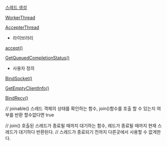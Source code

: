 [스레드 생성](https://github.com/kksoo0131/Study/blob/main/IOCP/std::thread/%EC%8A%A4%EB%A0%88%EB%93%9C%20%EC%83%9D%EC%84%B1.cpp)

[WorkerThread](https://github.com/kksoo0131/Study/blob/main/IOCP/std::thread/WorkerThread.cpp)

[AccepterThread](https://github.com/kksoo0131/Study/blob/main/IOCP/std::thread/AccpterThread.cpp)


- 라이브러리

[accept()]([accept()](https://github.com/kksoo0131/Study/blob/main/IOCP/Winsock/accept().cpp))

[GetQueuedCompletionStatus()](https://github.com/kksoo0131/Study/blob/main/IOCP/Windows/GetQueuedCompletionStatus().cpp)


- 사용자 정의

[BindSocket()](https://github.com/kksoo0131/Study/blob/main/IOCP/Windows/IOCP%20%ED%95%B8%EB%93%A4%20%EB%B0%94%EC%9D%B8%EB%93%9C.cpp)

[GetEmptyClientInfo()](https://github.com/kksoo0131/Study/blob/main/IOCP/Winsock/%EB%B9%84%EC%96%B4%EC%9E%88%EB%8A%94%20%ED%81%B4%EB%9D%BC%EC%9D%B4%EC%96%B8%ED%8A%B8%20%EC%86%8C%EC%BC%93%20%EB%B0%98%ED%99%98.cpp)

[BindRecv()]()



// joinable() 스레드 객체의 상태를 확인하는 함수, join()함수를 호출 할 수 있는지 여부를 반환 할수없다면 true

// join() 호출된 스레드가 종료될 때까지 대기하는 함수, 레드가 종료될 때까지 현재 스레드가 대기하다 반환된다.
// 스레드가 종료되기 전까지 다른곳에서 사용할 수 없게한다.
